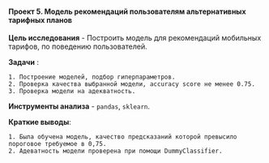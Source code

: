 #### Проект 5. Модель рекомендаций пользователям альтернативных тарифных планов

 **Цель исследования** - Построить модель для рекомендаций мобильных тарифов, по поведению пользователей.

 **Задачи** :
 
	1. Построение моделей, подбор гиперпараметров.
	2. Проверка качества выбранной модели, accuracy score не менее 0.75.
	3. Проверка модели на адекватность.
	
 **Инструменты анализа** - `pandas`, `sklearn`.
 
 **Краткие выводы**:
 
	1. Была обучена модель, качество предсказаний которой превысило пороговое требуемое в 0,75.
	2. Адеватность модели проверена при помощи DummyClassifier.